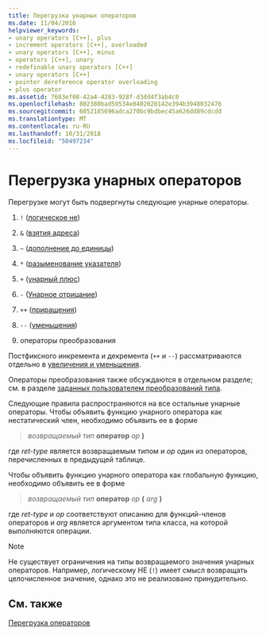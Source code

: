 ```yaml
---
title: Перегрузка унарных операторов
ms.date: 11/04/2016
helpviewer_keywords:
- unary operators [C++], plus
- increment operators [C++], overloaded
- unary operators [C++], minus
- operators [C++], unary
- redefinable unary operators [C++]
- unary operators [C++]
- pointer dereference operator overloading
- plus operator
ms.assetid: 7683ef08-42a4-4283-928f-d3dd4f3ab4c0
ms.openlocfilehash: 802380bad59534e8402020142e394b3948032476
ms.sourcegitcommit: 6052185696adca270bc9bdbec45a626dd89cdcdd
ms.translationtype: MT
ms.contentlocale: ru-RU
ms.lasthandoff: 10/31/2018
ms.locfileid: "50497234"
---
```

# <a name="overloading-unary-operators"></a>Перегрузка унарных операторов

Перегрузке могут быть подвергнуты следующие унарные операторы.

1. `!` ([логическое не](../cpp/logical-negation-operator-exclpt.md))

1. `&` ([взятия адреса](../cpp/address-of-operator-amp.md))

1. `~` ([дополнение до единицы](../cpp/one-s-complement-operator-tilde.md))

1. `*` ([разыменование указателя](../cpp/indirection-operator-star.md))

1. `+` ([унарный плюс](../cpp/additive-operators-plus-and.md))

1. `-` ([Унарное отрицание](../cpp/additive-operators-plus-and.md))

1. `++` ([приращения](../cpp/prefix-increment-and-decrement-operators-increment-and-decrement.md))

1. `--` ([уменьшения](../cpp/prefix-increment-and-decrement-operators-increment-and-decrement.md))

9. операторы преобразования

Постфиксного инкремента и декремента (`++` и `--`) рассматриваются отдельно в [увеличения и уменьшения](../cpp/increment-and-decrement-operator-overloading-cpp.md).

Операторы преобразования также обсуждаются в отдельном разделе; см. в разделе [заданных пользователем преобразований типа](../cpp/user-defined-type-conversions-cpp.md).

Следующие правила распространяются на все остальные унарные операторы. Чтобы объявить функцию унарного оператора как нестатический член, необходимо объявить ее в форме

> *возвращаемый тип* **оператор** *op* **)**

где *ret-type* является возвращаемым типом и *op* один из операторов, перечисленных в предыдущей таблице.

Чтобы объявить функцию унарного оператора как глобальную функцию, необходимо объявить ее в форме

> *возвращаемый тип* **оператор** *op* **(** *arg* **)**

где *ret-type* и *op* соответствуют описанию для функций-членов операторов и *arg* является аргументом типа класса, на которой выполняются операции.

> [!NOTE]
>  Не существует ограничения на типы возвращаемого значения унарных операторов. Например, логическому НЕ (`!`) имеет смысл возвращать целочисленное значение, однако это не реализовано принудительно.

## <a name="see-also"></a>См. также

[Перегрузка операторов](../cpp/operator-overloading.md)